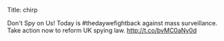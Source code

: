 Title: chirp

Don't Spy on Us! Today is #thedaywefightback against mass surveillance. Take action now to reform UK spying law. <a href="http://t.co/bvMC0aNy0d">http://t.co/bvMC0aNy0d</a>
